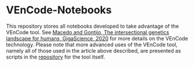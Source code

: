 # VEnCode-Notebooks
This repository stores all notebooks developed to take advantage of the VEnCode tool. See [Macedo and Gontijo, The intersectional genetics landscape for humans, GigaScience, 2020][1] for more details on the VEnCode technology.
Please note that more advanced uses of the VEnCode tool, namely all of those used in the article above described, are presented as scripts in the [repository][2] for the tool itself.

[1]: https://doi.org/10.1093/gigascience/giaa083
[2]: https://github.com/AndreMacedo88/VEnCode
